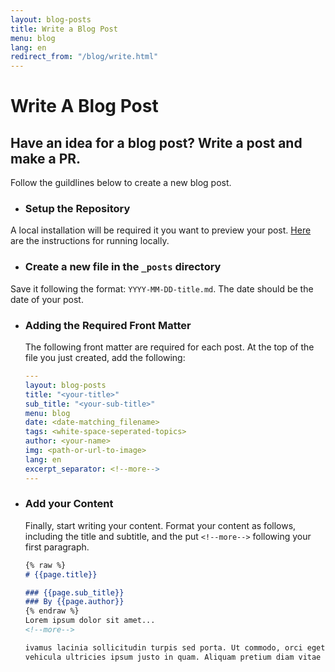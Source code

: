 ```yaml
---
layout: blog-posts
title: Write a Blog Post
menu: blog
lang: en
redirect_from: "/blog/write.html"
---
```

  
# Write A Blog Post
  
## Have an idea for a blog post? Write a post and make a PR.

Follow the guildlines below to create a new blog post.

- ### Setup the Repository 
A local installation will be required it you want to preview your post. [Here](https://github.com/expressjs/expressjs.com?tab=readme-ov-file#expressjscom) are the instructions for running locally. 

- ### Create a new file in the `_posts` directory
Save it following the format: `YYYY-MM-DD-title.md`. The date should be the date of your post.

- ### Adding the Required Front Matter
    The following front matter are required for each post. At the top of the file you just created, add the following:

    ```yaml
    ---
    layout: blog-posts
    title: "<your-title>"
    sub_title: "<your-sub-title>"
    menu: blog
    date: <date-matching_filename>
    tags: <white-space-seperated-topics>
    author: <your-name>
    img: <path-or-url-to-image>
    lang: en
    excerpt_separator: <!--more-->
    ---
    ```

- ### Add your Content
    Finally, start writing your content. Format your content as follows, including the title and subtitle, and the put `<!--more-->` following your first paragraph.

    ```markdown
    {% raw %}
    # {{page.title}}

    ### {{page.sub_title}}
    ### By {{page.author}}
    {% endraw %}
    Lorem ipsum dolor sit amet...
    <!--more-->

    ivamus lacinia sollicitudin turpis sed porta. Ut commodo, orci eget congue dictum, sapien est scelerisque ante, 
    vehicula ultricies ipsum justo in quam. Aliquam pretium diam vitae neque eleifend laoreet. 
    ```